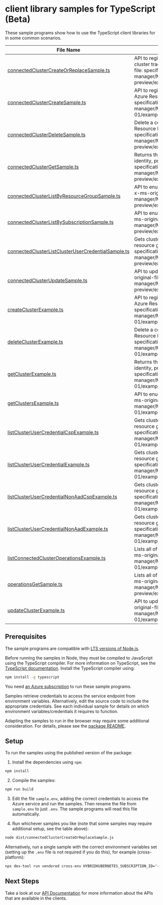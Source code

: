 # client library samples for TypeScript (Beta)

These sample programs show how to use the TypeScript client libraries for in some common scenarios.

| **File Name**                                                                                         | **Description**                                                                                                                                                                                                                                                                                              |
| ----------------------------------------------------------------------------------------------------- | ------------------------------------------------------------------------------------------------------------------------------------------------------------------------------------------------------------------------------------------------------------------------------------------------------------ |
| [connectedClusterCreateOrReplaceSample.ts][connectedclustercreateorreplacesample]                     | API to register a new Kubernetes cluster and create or replace a connected cluster tracked resource in Azure Resource Manager (ARM). x-ms-original-file: specification/hybridkubernetes/resource-manager/Microsoft.Kubernetes/preview/2024-12-01-preview/examples/CreateClusterAgentless_KindAWSExample.json |
| [connectedClusterCreateSample.ts][connectedclustercreatesample]                                       | API to register a new Kubernetes cluster and create a tracked resource in Azure Resource Manager (ARM). x-ms-original-file: specification/hybridkubernetes/resource-manager/Microsoft.Kubernetes/stable/2021-10-01/examples/CreateClusterExample.json                                                        |
| [connectedClusterDeleteSample.ts][connectedclusterdeletesample]                                       | Delete a connected cluster, removing the tracked resource in Azure Resource Manager (ARM). x-ms-original-file: specification/hybridkubernetes/resource-manager/Microsoft.Kubernetes/preview/2024-12-01-preview/examples/DeleteClusterExample.json                                                            |
| [connectedClusterGetSample.ts][connectedclustergetsample]                                             | Returns the properties of the specified connected cluster, including name, identity, properties, and additional cluster details. x-ms-original-file: specification/hybridkubernetes/resource-manager/Microsoft.Kubernetes/preview/2024-12-01-preview/examples/GetClusterExample.json                         |
| [connectedClusterListByResourceGroupSample.ts][connectedclusterlistbyresourcegroupsample]             | API to enumerate registered connected K8s clusters under a Resource Group x-ms-original-file: specification/hybridkubernetes/resource-manager/Microsoft.Kubernetes/preview/2024-12-01-preview/examples/GetClustersByResourceGroupExample.json                                                                |
| [connectedClusterListBySubscriptionSample.ts][connectedclusterlistbysubscriptionsample]               | API to enumerate registered connected K8s clusters under a Subscription x-ms-original-file: specification/hybridkubernetes/resource-manager/Microsoft.Kubernetes/preview/2024-12-01-preview/examples/GetClustersBySubscriptionExample.json                                                                   |
| [connectedClusterListClusterUserCredentialSample.ts][connectedclusterlistclusterusercredentialsample] | Gets cluster user credentials of the connected cluster with a specified resource group and name. x-ms-original-file: specification/hybridkubernetes/resource-manager/Microsoft.Kubernetes/preview/2024-12-01-preview/examples/ConnectedClustersListClusterCredentialResultHPAAD.json                         |
| [connectedClusterUpdateSample.ts][connectedclusterupdatesample]                                       | API to update certain properties of the connected cluster resource x-ms-original-file: specification/hybridkubernetes/resource-manager/Microsoft.Kubernetes/preview/2024-12-01-preview/examples/UpdateClusterByPatchExample.json                                                                             |
| [createClusterExample.ts][createclusterexample]                                                       | API to register a new Kubernetes cluster and create a tracked resource in Azure Resource Manager (ARM). x-ms-original-file: specification/hybridkubernetes/resource-manager/Microsoft.Kubernetes/stable/2021-10-01/examples/CreateClusterExample.json                                                        |
| [deleteClusterExample.ts][deleteclusterexample]                                                       | Delete a connected cluster, removing the tracked resource in Azure Resource Manager (ARM). x-ms-original-file: specification/hybridkubernetes/resource-manager/Microsoft.Kubernetes/stable/2021-10-01/examples/DeleteClusterExample.json                                                                     |
| [getClusterExample.ts][getclusterexample]                                                             | Returns the properties of the specified connected cluster, including name, identity, properties, and additional cluster details. x-ms-original-file: specification/hybridkubernetes/resource-manager/Microsoft.Kubernetes/stable/2021-10-01/examples/GetClusterExample.json                                  |
| [getClustersExample.ts][getclustersexample]                                                           | API to enumerate registered connected K8s clusters under a Subscription x-ms-original-file: specification/hybridkubernetes/resource-manager/Microsoft.Kubernetes/stable/2021-10-01/examples/GetClustersBySubscriptionExample.json                                                                            |
| [listClusterUserCredentialCspExample.ts][listclusterusercredentialcspexample]                         | Gets cluster user credentials of the connected cluster with a specified resource group and name. x-ms-original-file: specification/hybridkubernetes/resource-manager/Microsoft.Kubernetes/stable/2021-10-01/examples/ConnectedClustersListClusterCredentialResultHPAAD.json                                  |
| [listClusterUserCredentialExample.ts][listclusterusercredentialexample]                               | Gets cluster user credentials of the connected cluster with a specified resource group and name. x-ms-original-file: specification/hybridkubernetes/resource-manager/Microsoft.Kubernetes/stable/2021-10-01/examples/ConnectedClustersListClusterCredentialResultCSPAAD.json                                 |
| [listClusterUserCredentialNonAadCspExample.ts][listclusterusercredentialnonaadcspexample]             | Gets cluster user credentials of the connected cluster with a specified resource group and name. x-ms-original-file: specification/hybridkubernetes/resource-manager/Microsoft.Kubernetes/stable/2021-10-01/examples/ConnectedClustersListClusterCredentialResultHPToken.json                                |
| [listClusterUserCredentialNonAadExample.ts][listclusterusercredentialnonaadexample]                   | Gets cluster user credentials of the connected cluster with a specified resource group and name. x-ms-original-file: specification/hybridkubernetes/resource-manager/Microsoft.Kubernetes/stable/2021-10-01/examples/ConnectedClustersListClusterCredentialResultCSPToken.json                               |
| [listConnectedClusterOperationsExample.ts][listconnectedclusteroperationsexample]                     | Lists all of the available API operations for Connected Cluster resource. x-ms-original-file: specification/hybridkubernetes/resource-manager/Microsoft.Kubernetes/stable/2021-10-01/examples/ListConnectedClusterOperationsExample.json                                                                     |
| [operationsGetSample.ts][operationsgetsample]                                                         | Lists all of the available API operations for Connected Cluster resource. x-ms-original-file: specification/hybridkubernetes/resource-manager/Microsoft.Kubernetes/preview/2024-12-01-preview/examples/ListConnectedClusterOperationsExample.json                                                            |
| [updateClusterExample.ts][updateclusterexample]                                                       | API to update certain properties of the connected cluster resource x-ms-original-file: specification/hybridkubernetes/resource-manager/Microsoft.Kubernetes/stable/2021-10-01/examples/UpdateClusterExample.json                                                                                             |

## Prerequisites

The sample programs are compatible with [LTS versions of Node.js](https://github.com/nodejs/release#release-schedule).

Before running the samples in Node, they must be compiled to JavaScript using the TypeScript compiler. For more information on TypeScript, see the [TypeScript documentation][typescript]. Install the TypeScript compiler using:

```bash
npm install -g typescript
```

You need [an Azure subscription][freesub] to run these sample programs.

Samples retrieve credentials to access the service endpoint from environment variables. Alternatively, edit the source code to include the appropriate credentials. See each individual sample for details on which environment variables/credentials it requires to function.

Adapting the samples to run in the browser may require some additional consideration. For details, please see the [package README][package].

## Setup

To run the samples using the published version of the package:

1. Install the dependencies using `npm`:

```bash
npm install
```

2. Compile the samples:

```bash
npm run build
```

3. Edit the file `sample.env`, adding the correct credentials to access the Azure service and run the samples. Then rename the file from `sample.env` to just `.env`. The sample programs will read this file automatically.

4. Run whichever samples you like (note that some samples may require additional setup, see the table above):

```bash
node dist/connectedClusterCreateOrReplaceSample.js
```

Alternatively, run a single sample with the correct environment variables set (setting up the `.env` file is not required if you do this), for example (cross-platform):

```bash
npx dev-tool run vendored cross-env HYBRIDKUBERNETES_SUBSCRIPTION_ID="<hybridkubernetes subscription id>" HYBRIDKUBERNETES_RESOURCE_GROUP="<hybridkubernetes resource group>" node dist/connectedClusterCreateOrReplaceSample.js
```

## Next Steps

Take a look at our [API Documentation][apiref] for more information about the APIs that are available in the clients.

[connectedclustercreateorreplacesample]: https://github.com/Azure/azure-sdk-for-js/blob/main/sdk/hybridkubernetes/arm-hybridkubernetes/samples/v3-beta/typescript/src/connectedClusterCreateOrReplaceSample.ts
[connectedclustercreatesample]: https://github.com/Azure/azure-sdk-for-js/blob/main/sdk/hybridkubernetes/arm-hybridkubernetes/samples/v3-beta/typescript/src/connectedClusterCreateSample.ts
[connectedclusterdeletesample]: https://github.com/Azure/azure-sdk-for-js/blob/main/sdk/hybridkubernetes/arm-hybridkubernetes/samples/v3-beta/typescript/src/connectedClusterDeleteSample.ts
[connectedclustergetsample]: https://github.com/Azure/azure-sdk-for-js/blob/main/sdk/hybridkubernetes/arm-hybridkubernetes/samples/v3-beta/typescript/src/connectedClusterGetSample.ts
[connectedclusterlistbyresourcegroupsample]: https://github.com/Azure/azure-sdk-for-js/blob/main/sdk/hybridkubernetes/arm-hybridkubernetes/samples/v3-beta/typescript/src/connectedClusterListByResourceGroupSample.ts
[connectedclusterlistbysubscriptionsample]: https://github.com/Azure/azure-sdk-for-js/blob/main/sdk/hybridkubernetes/arm-hybridkubernetes/samples/v3-beta/typescript/src/connectedClusterListBySubscriptionSample.ts
[connectedclusterlistclusterusercredentialsample]: https://github.com/Azure/azure-sdk-for-js/blob/main/sdk/hybridkubernetes/arm-hybridkubernetes/samples/v3-beta/typescript/src/connectedClusterListClusterUserCredentialSample.ts
[connectedclusterupdatesample]: https://github.com/Azure/azure-sdk-for-js/blob/main/sdk/hybridkubernetes/arm-hybridkubernetes/samples/v3-beta/typescript/src/connectedClusterUpdateSample.ts
[createclusterexample]: https://github.com/Azure/azure-sdk-for-js/blob/main/sdk/hybridkubernetes/arm-hybridkubernetes/samples/v3-beta/typescript/src/createClusterExample.ts
[deleteclusterexample]: https://github.com/Azure/azure-sdk-for-js/blob/main/sdk/hybridkubernetes/arm-hybridkubernetes/samples/v3-beta/typescript/src/deleteClusterExample.ts
[getclusterexample]: https://github.com/Azure/azure-sdk-for-js/blob/main/sdk/hybridkubernetes/arm-hybridkubernetes/samples/v3-beta/typescript/src/getClusterExample.ts
[getclustersexample]: https://github.com/Azure/azure-sdk-for-js/blob/main/sdk/hybridkubernetes/arm-hybridkubernetes/samples/v3-beta/typescript/src/getClustersExample.ts
[listclusterusercredentialcspexample]: https://github.com/Azure/azure-sdk-for-js/blob/main/sdk/hybridkubernetes/arm-hybridkubernetes/samples/v3-beta/typescript/src/listClusterUserCredentialCspExample.ts
[listclusterusercredentialexample]: https://github.com/Azure/azure-sdk-for-js/blob/main/sdk/hybridkubernetes/arm-hybridkubernetes/samples/v3-beta/typescript/src/listClusterUserCredentialExample.ts
[listclusterusercredentialnonaadcspexample]: https://github.com/Azure/azure-sdk-for-js/blob/main/sdk/hybridkubernetes/arm-hybridkubernetes/samples/v3-beta/typescript/src/listClusterUserCredentialNonAadCspExample.ts
[listclusterusercredentialnonaadexample]: https://github.com/Azure/azure-sdk-for-js/blob/main/sdk/hybridkubernetes/arm-hybridkubernetes/samples/v3-beta/typescript/src/listClusterUserCredentialNonAadExample.ts
[listconnectedclusteroperationsexample]: https://github.com/Azure/azure-sdk-for-js/blob/main/sdk/hybridkubernetes/arm-hybridkubernetes/samples/v3-beta/typescript/src/listConnectedClusterOperationsExample.ts
[operationsgetsample]: https://github.com/Azure/azure-sdk-for-js/blob/main/sdk/hybridkubernetes/arm-hybridkubernetes/samples/v3-beta/typescript/src/operationsGetSample.ts
[updateclusterexample]: https://github.com/Azure/azure-sdk-for-js/blob/main/sdk/hybridkubernetes/arm-hybridkubernetes/samples/v3-beta/typescript/src/updateClusterExample.ts
[apiref]: https://learn.microsoft.com/javascript/api/@azure/arm-hybridkubernetes?view=azure-node-preview
[freesub]: https://azure.microsoft.com/free/
[package]: https://github.com/Azure/azure-sdk-for-js/tree/main/sdk/hybridkubernetes/arm-hybridkubernetes/README.md
[typescript]: https://www.typescriptlang.org/docs/home.html
